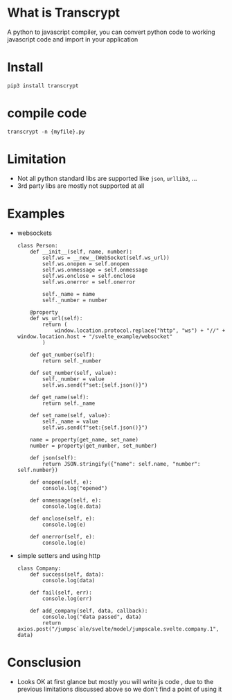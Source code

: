 # What is Transcrypt

A python to javascript compiler, you can convert python code to working javascript code and import in your application

# Install 

`pip3 install transcrypt`


# compile code

`transcrypt -n {myfile}.py`

# Limitation 

- Not all  python standard libs are supported like `json`, `urllib3`, ...
- 3rd party libs are mostly not supported at all 


# Examples

- websockets
    ```
    class Person:
        def __init__(self, name, number):
            self.ws = __new__(WebSocket(self.ws_url))
            self.ws.onopen = self.onopen
            self.ws.onmessage = self.onmessage
            self.ws.onclose = self.onclose
            self.ws.onerror = self.onerror
    
            self._name = name
            self._number = number
    
        @property
        def ws_url(self):
            return (
                window.location.protocol.replace("http", "ws") + "//" + window.location.host + "/svelte_example/websocket"
            )
    
        def get_number(self):
            return self._number
    
        def set_number(self, value):
            self._number = value
            self.ws.send(f"set:{self.json()}")
    
        def get_name(self):
            return self._name
    
        def set_name(self, value):
            self._name = value
            self.ws.send(f"set:{self.json()}")
    
        name = property(get_name, set_name)
        number = property(get_number, set_number)
    
        def json(self):
            return JSON.stringify({"name": self.name, "number": self.number})
    
        def onopen(self, e):
            console.log("opened")
    
        def onmessage(self, e):
            console.log(e.data)
    
        def onclose(self, e):
            console.log(e)
    
        def onerror(self, e):
            console.log(e)
    ```

- simple setters and using http
    ```
    class Company:
        def success(self, data):
            console.log(data)
    
        def fail(self, err):
            console.log(err)
    
        def add_company(self, data, callback):
            console.log("data passed", data)
            return axios.post("/jumpsc`ale/svelte/model/jumpscale.svelte.company.1", data)
    ```


# Consclusion 

- Looks OK at first glance but mostly you will write js code , due to the previous limitations discussed above
so we don't find a point of using it 
